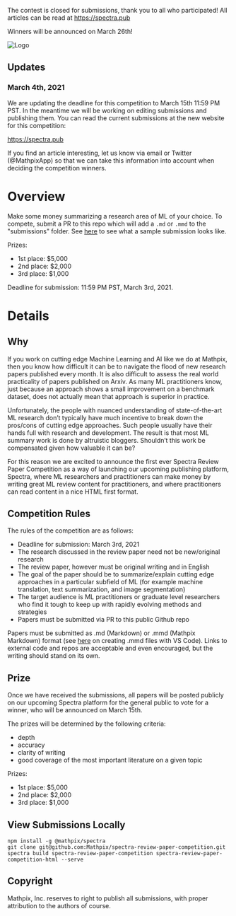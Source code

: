The contest is closed for submissions, thank you to all who participated! All articles can be read at https://spectra.pub 

Winners will be announced on March 26th! 

![Logo](logo.png)

## Updates

### March 4th, 2021

We are updating the deadline for this competition to March 15th 11:59 PM PST.  In the meantime we will be working on editing submissions and publishing them.  You can read the current submissions at the new website for this competition:

https://spectra.pub

If you find an article interesting, let us know via email or Twitter (@MathpixApp) so that we can take this information into account when deciding the competition winners.

# Overview

Make some money summarizing a research area of ML of your choice.  To compete, submit a PR to this repo which will add a `.md` or `.mmd` to the "submissions" folder.  See [here](./submissions/example.md) to see what a sample submission looks like.

Prizes:
- 1st place: $5,000
- 2nd place: $2,000
- 3rd place: $1,000

Deadline for submission: 11:59 PM PST, March 3rd, 2021.

# Details

## Why

If you work on cutting edge Machine Learning and AI like we do at Mathpix, then you know how difficult it can be to navigate the flood of new research papers published every month. It is also difficult to assess the real world practicality of papers published on Arxiv. As many ML practitioners know, just because an approach shows a small improvement on a benchmark dataset, does not actually mean that approach is superior in practice.  

Unfortunately, the people with nuanced understanding of state-of-the-art ML research don’t typically have much incentive to break down the pros/cons of cutting edge approaches. Such people usually have their hands full with research and development. The result is that most ML summary work is done by altruistic bloggers. Shouldn’t this work be compensated given how valuable it can be? 

For this reason we are excited to announce the first ever Spectra Review Paper Competition as a way of launching our upcoming publishing platform, Spectra, where ML researchers and practitioners can make money by writing great ML review content for practitioners, and where practitioners can read content in a nice HTML first format. 

## Competition Rules

The rules of the competition are as follows:

- Deadline for submission: March 3rd, 2021
- The research discussed in the review paper need not be new/original research
- The review paper, however must be original writing and in English
- The goal of the paper should be to summarize/explain cutting edge approaches in a particular subfield of ML (for example machine translation, text summarization, and image segmentation)
- The target audience is ML practitioners or graduate level researchers who find it tough to keep up with rapidly evolving methods and strategies
- Papers must be submitted via PR to this public Github repo

Papers must be submitted as .md (Markdown) or .mmd (Mathpix Markdown) format (see [here](https://mathpix.com/docs/mathpix-markdown/how-to-mmd-vscode) on creating .mmd files with VS Code).  Links to external code and repos are acceptable and even encouraged, but the writing should stand on its own.  

## Prize 

Once we have received the submissions, all papers will be posted publicly on our upcoming Spectra platform for the general public to vote for a winner, who will be announced on March 15th.

The prizes will be determined by the following criteria:

- depth 
- accuracy
- clarity of writing
- good coverage of the most important literature on a given topic

Prizes:

- 1st place: $5,000
- 2nd place: $2,000
- 3rd place: $1,000

## View Submissions Locally

```
npm install -g @mathpix/spectra
git clone git@github.com:Mathpix/spectra-review-paper-competition.git
spectra build spectra-review-paper-competition spectra-review-paper-competition-html --serve
```

## Copyright 

Mathpix, Inc. reserves to right to publish all submissions, with proper attribution to the authors of course.  
